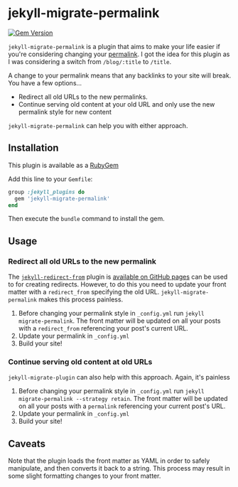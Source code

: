 # jekyll-migrate-permalink

[![Gem Version](https://badge.fury.io/rb/jekyll-migrate-permalink.svg)](https://badge.fury.io/rb/jekyll-migrate-permalink)

`jekyll-migrate-permalink` is a plugin that aims to make your life easier if you're considering changing your [permalink](https://jekyllrb.com/docs/permalinks/). I got the idea for this plugin as I was considering a switch from `/blog/:title` to `/title`.

A change to your permalink means that any backlinks to your site will break. You have a few options...

- Redirect all old URLs to the new permalinks.
- Continue serving old content at your old URL and only use the new permalink style for new content

`jekyll-migrate-permalink` can help you with either approach.

## Installation

This plugin is available as a [RubyGem](https://rubygems.org/gems/jekyll-migrate-permalink)

Add this line to your `Gemfile`:

```ruby
group :jekyll_plugins do
  gem 'jekyll-migrate-permalink'
end
```

Then execute the `bundle` command to install the gem.

## Usage

### Redirect all old URLs to the new permalink

The [`jekyll-redirect-from`](https://github.com/jekyll/jekyll-redirect-from) plugin is [available on GitHub pages](https://pages.github.com/versions/) can be used to for creating redirects. However, to do this you need to update your front matter with a `redirect_from` specifying the old URL. `jekyll-migrate-permalink` makes this process painless.

1. Before changing your permalink style in `_config.yml` run `jekyll migrate-permalink`. The front matter will be updated on all your posts with a `redirect_from` referencing your post's current URL.
2. Update your permalink in `_config.yml`
3. Build your site!

### Continue serving old content at old URLs

`jekyll-migrate-plugin` can also help with this approach. Again, it's painless

1. Before changing your permalink style in `_config.yml` run `jekyll migrate-permalink --strategy retain`. The front matter will be updated on all your posts with a `permalink` referencing your current post's URL.
2. Update your permalink in `_config.yml`
3. Build your site!

## Caveats

Note that the plugin loads the front matter as YAML in order to safely manipulate, and then converts it back to a string. This process may result in some slight formatting changes to your front matter.
